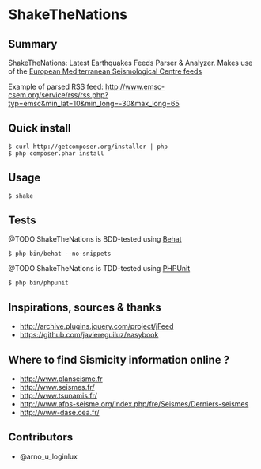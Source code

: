 ShakeTheNations
===============


Summary
-------

ShakeTheNations: Latest Earthquakes Feeds Parser & Analyzer. Makes use of the [European Mediterranean Seismological Centre feeds](http://www.emsc-csem.org)

Example of parsed RSS feed: http://www.emsc-csem.org/service/rss/rss.php?typ=emsc&min_lat=10&min_long=-30&max_long=65

Quick install
-------------

    $ curl http://getcomposer.org/installer | php
    $ php composer.phar install

Usage
-----

    $ shake

Tests
-----

@TODO ShakeTheNations is BDD-tested using [Behat](http://behat.org)

    $ php bin/behat --no-snippets

@TODO ShakeTheNations is TDD-tested using [PHPUnit](https://github.com/sebastianbergmann/phpunit/)

    $ php bin/phpunit


Inspirations, sources & thanks
------------------------------

* http://archive.plugins.jquery.com/project/jFeed
* https://github.com/javiereguiluz/easybook

Where to find Sismicity information online ?
--------------------------------------------

* http://www.planseisme.fr
* http://www.seismes.fr/
* http://www.tsunamis.fr/
* http://www.afps-seisme.org/index.php/fre/Seismes/Derniers-seismes
* http://www-dase.cea.fr/


Contributors
------------

* @arno_u_loginlux
